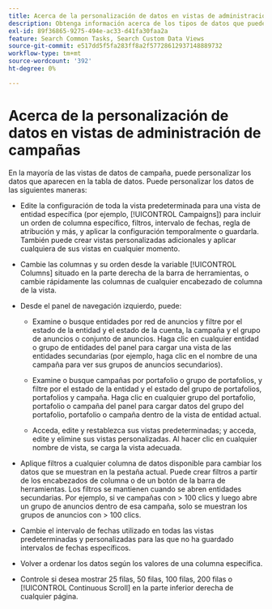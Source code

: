 ```yaml
---
title: Acerca de la personalización de datos en vistas de administración de campañas
description: Obtenga información acerca de los tipos de datos que puede personalizar en las vistas de datos de Campaign.
exl-id: 89f36865-9275-494e-ac33-d41fa30faa2a
feature: Search Common Tasks, Search Custom Data Views
source-git-commit: e517dd5f5fa283ff8a2f57728612937148889732
workflow-type: tm+mt
source-wordcount: '392'
ht-degree: 0%

---
```


# Acerca de la personalización de datos en vistas de administración de campañas

En la mayoría de las vistas de datos de campaña, puede personalizar los datos que aparecen en la tabla de datos. Puede personalizar los datos de las siguientes maneras:

* Edite la configuración de toda la vista predeterminada para una vista de entidad específica (por ejemplo, [!UICONTROL Campaigns]) para incluir un orden de columna específico, filtros, intervalo de fechas, regla de atribución y más, y aplicar la configuración temporalmente o guardarla. También puede crear vistas personalizadas adicionales y aplicar cualquiera de sus vistas en cualquier momento.

* Cambie las columnas y su orden desde la variable [!UICONTROL Columns] situado en la parte derecha de la barra de herramientas, o cambie rápidamente las columnas de cualquier encabezado de columna de la vista.

* Desde el panel de navegación izquierdo, puede:

   * Examine o busque entidades por red de anuncios y filtre por el estado de la entidad y el estado de la cuenta, la campaña y el grupo de anuncios o conjunto de anuncios. Haga clic en cualquier entidad o grupo de entidades del panel para cargar una vista de las entidades secundarias (por ejemplo, haga clic en el nombre de una campaña para ver sus grupos de anuncios secundarios).

   * Examine o busque campañas por portafolio o grupo de portafolios, y filtre por el estado de la entidad y el estado del grupo de portafolios, portafolios y campaña. Haga clic en cualquier grupo del portafolio, portafolio o campaña del panel para cargar datos del grupo del portafolio, portafolio o campaña dentro de la vista de entidad actual.

   * Acceda, edite y restablezca sus vistas predeterminadas; y acceda, edite y elimine sus vistas personalizadas. Al hacer clic en cualquier nombre de vista, se carga la vista adecuada.

* Aplique filtros a cualquier columna de datos disponible para cambiar los datos que se muestran en la pestaña actual. Puede crear filtros a partir de los encabezados de columna o de un botón de la barra de herramientas. Los filtros se mantienen cuando se abren entidades secundarias. Por ejemplo, si ve campañas con \> 100 clics y luego abre un grupo de anuncios dentro de esa campaña, solo se muestran los grupos de anuncios con \> 100 clics.

* Cambie el intervalo de fechas utilizado en todas las vistas predeterminadas y personalizadas para las que no ha guardado intervalos de fechas específicos.

* Volver a ordenar los datos según los valores de una columna específica.

* Controle si desea mostrar 25 filas, 50 filas, 100 filas, 200 filas o [!UICONTROL Continuous Scroll] en la parte inferior derecha de cualquier página.

